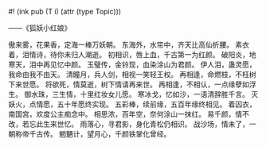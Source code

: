 #! (ink pub (T i) (attr (type Topic)))

——《狐妖小红娘》

傲来雾，花果香，定海一棒万妖朝。
‌东海外，水帘中，齐天比高仙折腰。
‌素衣着，泪情诗，待你未归人潮逝。
‌初相识，唇上血，千古第一为红颜。
‌破阳炎，地寒天，泪中再见忆中颜。
‌玉璧传，金铃现，血染涂山为君颜。
‌伊人泪，蛊灵愿，我命由我不由天。
‌清瞳月，兵人剑，相视一笑轻王权。
‌再相逢，命燃枝，不枉树下来世愿。
‌将欲死，情莫逝，树下情请再来世。
‌再相逢，不相认，一点缘孽如浮生。
‌御水珠，三生情，十里红妆女儿愿。
‌寒冰戈，忆如沙，一语清辞胜千言。
‌灭妖火，点情愿，五十年愿终实现。
‌五彩棒，续前缘，五百年缘终相见。
‌着囚衣，南国宫，欢度公主痴念中。
‌相思浓，百年空，奈何涂山一抹红。
易千颜，情不改，若忘此生来世忆。
雨落心，寻君影，身化青松仍相识。
战沙场，情未了，一朝称帝千古传。
魍魉计，望月心，千颜铁掌化曾经。 
